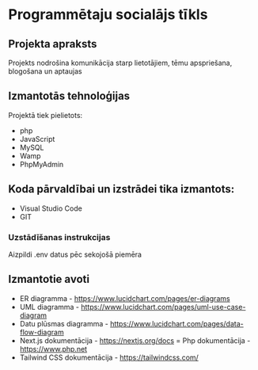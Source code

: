 # Programmētaju socialājs tīkls

## Projekta apraksts
Projekts nodrošina komunikācija starp lietotājiem, tēmu apspriešana, blogošana un aptaujas

## Izmantotās tehnoloģijas
Projektā tiek pielietots:
- php
- JavaScript
- MySQL
- Wamp
- PhpMyAdmin
## Koda pārvaldībai un izstrādei tika izmantots:
- Visual Studio Code
- GIT

### Uzstādīšanas instrukcijas
Aizpildi .env datus pēc sekojošā piemēra




## Izmantotie avoti
- ER diagramma - https://www.lucidchart.com/pages/er-diagrams
- UML diagramma - https://www.lucidchart.com/pages/uml-use-case-diagram
- Datu plūsmas diagramma - https://www.lucidchart.com/pages/data-flow-diagram
- Next.js dokumentācija - https://nextjs.org/docs
= Php dokumentācija - https://www.php.net
- Tailwind CSS dokumentācija - https://tailwindcss.com/
